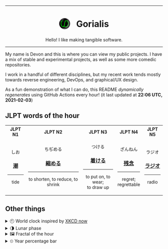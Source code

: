 ***

<h1 align="center">
<sub>
    <img src="readme/resources/avatar.png" height="36">
</sub>
&nbsp;
Gorialis
</h1>
<p align="center">
Hello! I like making tangible software.
</p>

***

My name is Devon and this is where you can view my public projects. I have a mix of stable and experimental projects, as well as some more comedic repositories.

I work in a handful of different disciplines, but my recent work tends mostly towards reverse engineering, DevOps, and graphical/UX design.

As a fun demonstration of what I can do, this README *dynamically regenerates* using GitHub Actions every hour! (it last updated at **22:06 UTC, 2021-02-03**)

<h2>JLPT words of the hour</h2>
<table>
    <tr>
        <th>JLPT N1</th>
        <th>JLPT N2</th>
        <th>JLPT N3</th>
        <th>JLPT N4</th>
        <th>JLPT N5</th>
    </tr>
    <tr>
        <td>
            <p align="center">しお</p>
            <h3 align="center"><b><a href="https://jisho.org/search/%E6%BD%AE">潮</a></b></h3>
            <hr>
            <p align="center">tide</p>
        </td>
        <td>
            <p align="center">ちぢめる</p>
            <h3 align="center"><b><a href="https://jisho.org/search/%E7%B8%AE%E3%82%81%E3%82%8B">縮める</a></b></h3>
            <hr>
            <p align="center">to shorten,<wbr> to reduce,<wbr> to shrink</p>
        </td>
        <td>
            <p align="center">つける</p>
            <h3 align="center"><b><a href="https://jisho.org/search/%E7%9D%80%E3%81%91%E3%82%8B">着ける</a></b></h3>
            <hr>
            <p align="center">to put on,<wbr> to wear;<br> to draw up</p>
        </td>
        <td>
            <p align="center">ざんねん</p>
            <h3 align="center"><b><a href="https://jisho.org/search/%E6%AE%8B%E5%BF%B5">残念</a></b></h3>
            <hr>
            <p align="center">regret;<br> regrettable</p>
        </td>
        <td>
            <p align="center">ラジオ</p>
            <h3 align="center"><b><a href="https://jisho.org/search/%E3%83%A9%E3%82%B8%E3%82%AA">ラジオ</a></b></h3>
            <hr>
            <p align="center">radio</p>
        </td>
    </tr>
</table>

<h2>Other things</h2>
<details>
<summary>🕙  World clock inspired by <a href="https://xkcd.com/now">XKCD now</a></summary>

> <img src="generated/now.png" width="512">

</details>
<details>
<summary>🌗 Lunar phase</summary>

The moon is approximately 75.57% through its phase (Last Quarter).

</details>
<details>
<summary>&#x1f5bc; Fractal of the hour</summary>

> <img src="generated/fractal.png" width="512">

</details>
<details>
<summary>&#x23f2; Year percentage bar</summary>
<pre><code>2021 [█▁▁▁▁▁▁▁▁▁▁▁▁▁▁▁▁▁▁▁] 9.29%</code></pre>
</details>
